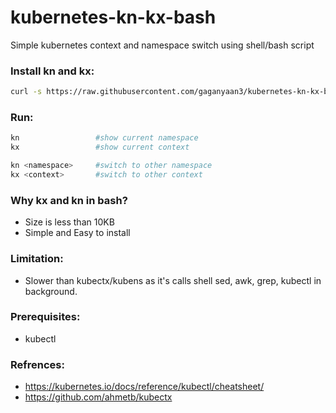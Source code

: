 # kubernetes-kn-kx-bash
Simple kubernetes context and namespace switch using shell/bash script

### Install kn and kx:

```bash
curl -s https://raw.githubusercontent.com/gaganyaan3/kubernetes-kn-kx-bash/main/install.sh | sudo bash
```

### Run:
```bash
kn                 #show current namespace
kx                 #show current context

kn <namespace>     #switch to other namespace
kx <context>       #switch to other context
```

### Why kx and kn in bash?
- Size is less than 10KB
- Simple and Easy to install

### Limitation:

- Slower than kubectx/kubens as it's calls shell sed, awk, grep, kubectl in background.

### Prerequisites:
- kubectl

### Refrences:
- https://kubernetes.io/docs/reference/kubectl/cheatsheet/
- https://github.com/ahmetb/kubectx
